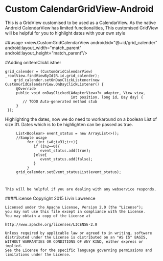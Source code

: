 # Custom CalendarGridView-Android
This is a GridView customised to be used as a CalendarView. As the native 
Android CalendarView has limited functionalities, This customised GridView
will be helpful for you to highlight dates with your own style


##usage
	 <view.CustomGridCalendarView
	            android:id="@+id/grid_calender"
	            android:layout_width="match_parent"
	            android:layout_height="match_parent"/>
         
  #Adding onItemClickListner
  
  	grid_calender = (CustomGridCalendarView) _rootView.findViewById(R.id.grid_calender);
      	grid_calender.setOnDayClickListener(new CustomGridCalendarView.OnDayClickListener() {
         @Override
         public void onDayClicked(AdapterView<?> adapter, View view,
                                  int position, long id, Day day) {
            // TODO Auto-generated method stub
         }
	 });
  
  Highlighting the dates, now we do need to workaround on a boolean List of size 31. Dates which is to be highlighten can be passed as true.
  
	  	 List<Boolean> event_status = new ArrayList<>();
	  	 //Sample usage
		      for (int i=0;i<31;i++){
		         if (i%2==0){
		            event_status.add(true);
		         }else{
		            event_status.add(false);
		         }
		      }
		 grid_calender.setEvent_statusList(event_status);
  
      
      
   	This will be helpful if you are dealing with any webservice responds.
      
####License
 	Copyright 2015 Livin Lawrence

	Licensed under the Apache License, Version 2.0 (the "License");
	you may not use this file except in compliance with the License.
	You may obtain a copy of the License at

	http://www.apache.org/licenses/LICENSE-2.0

	Unless required by applicable law or agreed to in writing, software
	distributed under the License is distributed on an "AS IS" BASIS,
	WITHOUT WARRANTIES OR CONDITIONS OF ANY KIND, either express or implied.
	See the License for the specific language governing permissions and
	limitations under the License.
